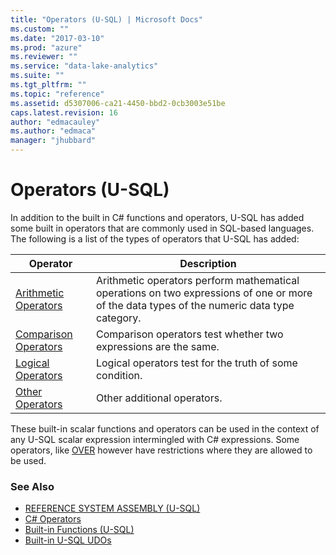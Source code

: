 ```yaml
---
title: "Operators (U-SQL) | Microsoft Docs"
ms.custom: ""
ms.date: "2017-03-10"
ms.prod: "azure"
ms.reviewer: ""
ms.service: "data-lake-analytics"
ms.suite: ""
ms.tgt_pltfrm: ""
ms.topic: "reference"
ms.assetid: d5307006-ca21-4450-bbd2-0cb3003e51be
caps.latest.revision: 16
author: "edmacauley"
ms.author: "edmaca"
manager: "jhubbard"
---
```

# Operators (U-SQL)
In addition to the built in C# functions and operators, U-SQL has added some built in operators that are commonly used in SQL-based languages.  The following is a list of the types of operators that U-SQL has added:  
  
|Operator|Description|
|------|------|
|[Arithmetic Operators](../u-sql/arithmetic-operators-u-sql.md)|Arithmetic operators perform mathematical operations on two expressions of one or more of the data types of the numeric data type category.|
|[Comparison Operators](../u-sql/comparison-operators-u-sql.md) |Comparison operators test whether two expressions are the same. |
|[Logical Operators](../u-sql/logical-operators-u-sql.md)|Logical operators test for the truth of some condition. |
|[Other Operators](../u-sql/other-operators-u-sql.md) |Other additional operators.|

These built-in scalar functions and operators can be used in the context of any U-SQL scalar expression intermingled with C# expressions. Some operators, like [OVER](../u-sql/over-expression-u-sql.md) however have restrictions where they are allowed to be used.   
  
### See Also 
* [REFERENCE SYSTEM ASSEMBLY (U-SQL)](../u-sql/reference-system-assembly-u-sql.md) 
* [C# Operators](https://msdn.microsoft.com/library/6a71f45d.aspx)   
* [Built-in Functions (U-SQL)](../u-sql/built-in-functions-u-sql.md) 
* [Built-in U-SQL UDOs](../u-sql/built-in-u-sql-udos.md)  






